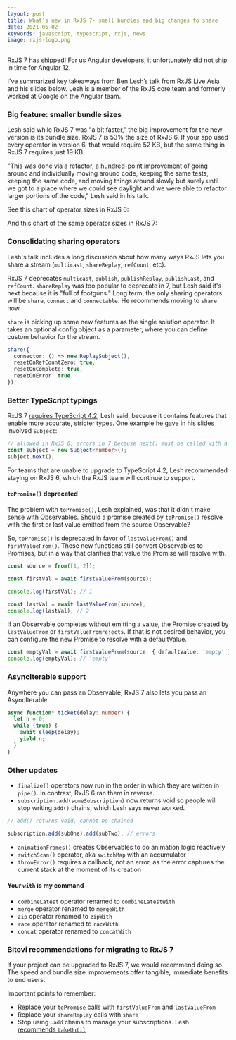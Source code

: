 ```yaml
---
layout: post
title: What’s new in RxJS 7- small bundles and big changes to share
date: 2021-06-02
keywords: javascript, typescript, rxjs, news
image: rxjs-logo.png
---
```


RxJS 7 has shipped! For us Angular developers, it unfortunately did not ship in time for Angular 12.

I've summarized key takeaways from Ben Lesh’s talk from RxJS Live Asia and his slides below. Lesh is a member of the RxJS core team and formerly worked at Google on the Angular team.

### Big feature: smaller bundle sizes

Lesh said while RxJS 7 was "a bit faster," the big improvement for the new version is its bundle size. RxJS 7 is 53% the size of RxJS 6. If your app used every operator in version 6, that would require 52 KB, but the same thing in RxJS 7 requires just 19 KB.

"This was done via a refactor, a hundred-point improvement of going around and individually moving around code, keeping the same tests, keeping the same code, and moving things around slowly but surely until we got to a place where we could see daylight and we were able to refactor larger portions of the code," Lesh said in his talk.

See this chart of operator sizes in RxJS 6:

<InlineImage filename="rxjs6-size.png" alt="A chart showing the size of different RxJS 6 operators" />

And this chart of the same operator sizes in RxJS 7:

<InlineImage filename="rxjs7-size.png" alt="A chart showing the size of different RxJS 7 operators" />

### Consolidating sharing operators

Lesh's talk includes a long discussion about how many ways RxJS lets you share a stream (`multicast`, `shareReplay`, `refCount`, etc).

RxJS 7 deprecates `multicast`, `publish`, `publishReplay`, `publishLast`, and `refCount`. `shareReplay` was too popular to deprecate in 7, but Lesh said it's next because it is "full of footguns." Long term, the only sharing operators will be `share`, `connect` and `connectable`. He recommends moving to `share` now.

`share` is picking up some new features as the single solution operator. It takes an optional config object as a parameter, where you can define custom behavior for the stream.

```typescript
share({
  connector: () => new ReplaySubject(),
  resetOnRefCountZero: true,
  resetOnComplete: true,
  resetOnError: true
});
```

### Better TypeScript typings

RxJS 7 [requires TypeScript 4.2](https://github.com/ReactiveX/rxjs/blob/6bd1c5f3cf0e387973b44698c48bc933e8c528aa/package.json#L9), Lesh said, because it contains features that enable more accurate, stricter types. One example he gave in his slides involved `Subject`:

```typescript
// allowed in RxJS 6, errors in 7 because next() must be called with a number
const subject = new Subject<number>();
subject.next();
```

For teams that are unable to upgrade to TypeScript 4.2, Lesh recommended staying on RxJS 6, which the RxJS team will continue to support.

#### `toPromise()` deprecated

The problem with `toPromise()`, Lesh explained, was that it didn't make sense with Observables. Should a promise created by `toPromise()` resolve with the first or last value emitted from the source Observable?

So, `toPromise()` is deprecated in favor of `lastValueFrom()` and `firstValueFrom()`. These new functions still convert Observables to Promises, but in a way that clarifies that value the Promise will resolve with.

```typescript
const source = from([1, 2]);

const firstVal = await firstValueFrom(source);

console.log(firstVal); // 1

const lastVal = await lastValueFrom(source);
console.log(lastVal); // 2
```

If an Observable completes without emitting a value, the Promise created by `lastValueFrom` or `firstValueFromrejects`. If that is not desired behavior, you can configure the new Promise to resolve with a defaultValue.

```typescript
const emptyVal = await firstValueFrom(source, { defaultValue: 'empty' });
console.log(emptyVal); // 'empty'
```

### AsyncIterable support

Anywhere you can pass an Observable, RxJS 7 also lets you pass an AsyncIterable.

```typescript
async function* ticket(delay: number) {
  let n = 0;
  while (true) {
    await sleep(delay);
    yield n;
  }
}
```

### Other updates

- `finalize()` operators now run in the order in which they are written in `pipe()`. In contrast, RxJS 6 ran them in reverse.
- `subscription.add(someSubscription)` now returns void so people will stop writing `add()` chains, which Lesh says never worked.

```typescript
// add() returns void, cannot be chained

subscription.add(subOne).add(subTwo); // errors
```

- `animationFrames()` creates Observables to do animation logic reactively
- `switchScan()` operator, aka `switchMap` with an accumulator
- `throwError()` requires a callback, not an error, as the error captures the current stack at the moment of its creation

#### Your `with` is my command

- `combineLatest` operator renamed to `combineLatestWith`
- `merge` operator renamed to `mergeWith`
- `zip` operator renamed to `zipWith`
- `race` operator renamed to `raceWith`
- `concat` operator renamed to `concatWith`

### Bitovi recommendations for migrating to RxJS 7

If your project can be upgraded to RxJS 7, we would recommend doing so. The speed and bundle size improvements offer tangible, immediate benefits to end users.

Important points to remember:

- Replace your `toPromise` calls with `firstValueFrom` and `lastValueFrom`
- Replace your `shareReplay` calls with `share`
- Stop using `.add` chains to manage your subscriptions. Lesh [recommends `takeUntil`](https://medium.com/@benlesh/rxjs-dont-unsubscribe-6753ed4fda87)

<script lang="ts">
  import InlineImage from '$lib/components/inline-image.svelte'
</script>
